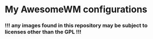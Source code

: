 # My AwesomeWM configurations

### !!! any images found in this repository may be subject to licenses other than the GPL !!!
